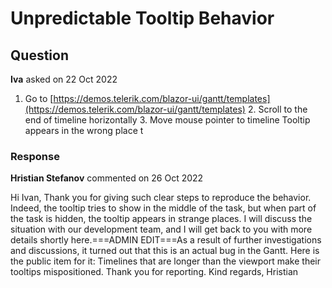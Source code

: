 # Unpredictable Tooltip Behavior

## Question

**Iva** asked on 22 Oct 2022

1. Go to [https://demos.telerik.com/blazor-ui/gantt/templates](https://demos.telerik.com/blazor-ui/gantt/templates) 2. Scroll to the end of timeline horizontally 3. Move mouse pointer to timeline Tooltip appears in the wrong place t

### Response

**Hristian Stefanov** commented on 26 Oct 2022

Hi Ivan, Thank you for giving such clear steps to reproduce the behavior. Indeed, the tooltip tries to show in the middle of the task, but when part of the task is hidden, the tooltip appears in strange places. I will discuss the situation with our development team, and I will get back to you with more details shortly here.===ADMIN EDIT===As a result of further investigations and discussions, it turned out that this is an actual bug in the Gantt. Here is the public item for it: Timelines that are longer than the viewport make their tooltips mispositioned. Thank you for reporting. Kind regards, Hristian
